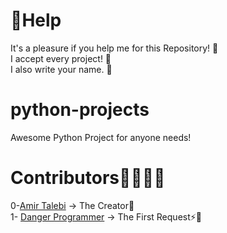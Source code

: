 # 🔴Help
It's a pleasure if you help me for this Repository! 🥺 <br>
I accept every project! 💚 <br>
I also write your name. 🐣
# python-projects
Awesome Python Project for anyone needs!
# Contributors👷‍♂️👷‍♀️
0-[Amir Talebi](https://github.com/Amir10t) -> The Creator🌠 <br>
1- [Danger Programmer](https://github.com/benjamincrazy1) -> The First Request⚡💚 <br>
  
